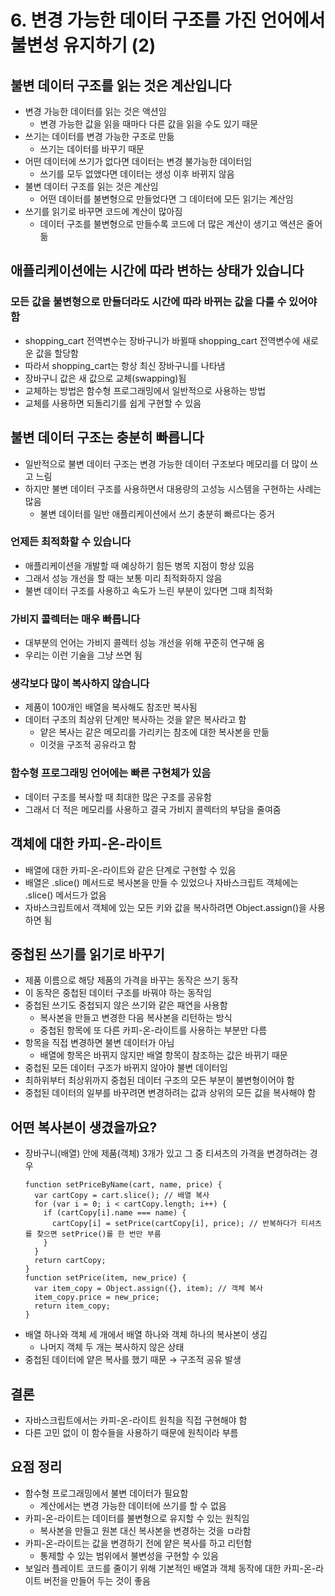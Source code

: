 # 6. 변경 가능한 데이터 구조를 가진 언어에서 불변성 유지하기 (2)

## 불변 데이터 구조를 읽는 것은 계산입니다

- 변경 가능한 데이터를 읽는 것은 액션임
  - 변경 가능한 값을 읽을 때마다 다른 값을 읽을 수도 있기 때문
- 쓰기는 데이터를 변경 가능한 구조로 만듦
  - 쓰기는 데이터를 바꾸기 때문
- 어떤 데이터에 쓰기가 없다면 데이터는 변경 불가능한 데이터임
  - 쓰기를 모두 없앴다면 데이터는 생성 이후 바뀌지 않음
- 불변 데이터 구조를 읽는 것은 계산임
  - 어떤 데이터를 불변형으로 만들었다면 그 데이터에 모든 읽기는 계산임
- 쓰기를 읽기로 바꾸면 코드에 계산이 많아짐
  - 데이터 구조를 불변형으로 만들수록 코드에 더 많은 계산이 생기고 액션은 줄어듦

## 애플리케이션에는 시간에 따라 변하는 상태가 있습니다

### 모든 값을 불변형으로 만들더라도 시간에 따라 바뀌는 값을 다룰 수 있어야 함

- shopping_cart 전역변수는 장바구니가 바뀔때 shopping_cart 전역변수에 새로운 값을 할당함
- 따라서 shopping_cart는 항상 최신 장바구니를 나타냄
- 장바구니 값은 새 값으로 교체(swapping)됨
- 교체하는 방법은 함수형 프로그래밍에서 일반적으로 사용하는 방법
- 교체를 사용하면 되돌리기를 쉽게 구현할 수 있음

## 불변 데이터 구조는 충분히 빠릅니다

- 일반적으로 불변 데이터 구조는 변경 가능한 데이터 구조보다 메모리를 더 많이 쓰고 느림
- 하지만 불변 데이터 구조를 사용하면서 대용량의 고성능 시스템을 구현하는 사례는 많음
  - 불변 데이터를 일반 애플리케이션에서 쓰기 충분히 빠르다는 증거

### 언제든 최적화할 수 있습니다

- 애플리케이션을 개발할 때 예상하기 힘든 병목 지점이 항상 있음
- 그래서 성능 개선을 할 때는 보통 미리 최적화하지 않음
- 불변 데이터 구조를 사용하고 속도가 느린 부분이 있다면 그때 최적화

### 가비지 콜렉터는 매우 빠릅니다

- 대부분의 언어는 가비지 콜렉터 성능 개선을 위해 꾸준히 연구해 옴
- 우리는 이런 기술을 그냥 쓰면 됨

### 생각보다 많이 복사하지 않습니다

- 제품이 100개인 배열을 복사해도 참조만 복사됨
- 데이터 구조의 최상위 단계만 복사하는 것을 얕은 복사라고 함
  - 얕은 복사는 같은 메모리를 가리키는 참조에 대한 복사본을 만듦
  - 이것을 구조적 공유라고 함

### 함수형 프로그래밍 언어에는 빠른 구현체가 있음

- 데이터 구조를 복사할 때 최대한 많은 구조를 공유함
- 그래서 더 적은 메모리를 사용하고 결국 가비지 콜렉터의 부담을 줄여줌

## 객체에 대한 카피-온-라이트

- 배열에 대한 카피-온-라이트와 같은 단계로 구현할 수 있음
- 배열은 .slice() 메서드로 복사본을 만들 수 있었으나 자바스크립트 객체에는 .slice() 메서드가 없음
- 자바스크립트에서 객체에 있는 모든 키와 값을 복사하려면 Object.assign()을 사용하면 됨

## 중첩된 쓰기를 읽기로 바꾸기

- 제품 이름으로 해당 제품의 가격을 바꾸는 동작은 쓰기 동작
- 이 동작은 중첩된 데이터 구조를 바꿔야 하는 동작임
- 중첩된 쓰기도 중첩되지 않은 쓰기와 같은 패연을 사용함
  - 복사본을 만들고 변경한 다음 복사본을 리턴하는 방식
  - 중첩된 항목에 또 다른 카피-온-라이트를 사용하는 부분만 다름
- 항목을 직접 변경하면 불변 데이터가 아님
  - 배열에 항목은 바뀌지 않지만 배열 항목이 참조하는 값은 바뀌기 때문
- 중첩된 모든 데이터 구조가 바뀌지 않아야 불변 데이터임
- 최하위부터 최상위까지 중첩된 데이터 구조의 모든 부분이 불변형이어야 함
- 중첩된 데이터의 일부를 바꾸려면 변경하려는 값과 상위의 모든 값을 복사해야 함

## 어떤 복사본이 생겼을까요?

- 장바구니(배열) 안에 제품(객체) 3개가 있고 그 중 티셔츠의 가격을 변경하려는 경우
  ```tsx
  function setPriceByName(cart, name, price) {
    var cartCopy = cart.slice(); // 배열 복사
    for (var i = 0; i < cartCopy.length; i++) {
      if (cartCopy[i].name === name) {
        cartCopy[i] = setPrice(cartCopy[i], price); // 반복하다가 티셔츠를 찾으면 setPrice()를 한 번만 부름
      }
    }
    return cartCopy;
  }
  function setPrice(item, new_price) {
    var item_copy = Object.assign({}, item); // 객체 복사
    item_copy.price = new_price;
    return item_copy;
  }
  ```
- 배열 하나와 객체 세 개에서 배열 하나와 객체 하나의 복사본이 생김
  - 나머지 객체 두 개는 복사하지 않은 상태
- 중첩된 데이터에 얕은 복사를 했기 때문 → 구조적 공유 발생

## 결론

- 자바스크립트에서는 카피-온-라이트 원칙을 직접 구현해야 함
- 다른 고민 없이 이 함수들을 사용하기 때문에 원칙이라 부름

## 요점 정리

- 함수형 프로그래밍에서 불변 데이터가 필요함
  - 계산에서는 변경 가능한 데이터에 쓰기를 할 수 없음
- 카피-온-라이트는 데이터를 불변형으로 유지할 수 있는 원칙임
  - 복사본을 만들고 원본 대신 복사본을 변경하는 것을 ㅁ라함
- 카피-온-라이트는 값을 변경하기 전에 얕은 복사를 하고 리턴함
  - 통제할 수 있는 범위에서 불변성을 구현할 수 있음
- 보일러 플레이트 코드를 줄이기 위해 기본적인 배열과 객체 동작에 대한 카피-온-라이트 버전을 만들어 두는 것이 좋음
